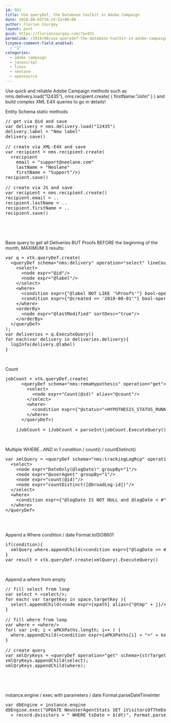 ```yaml
---
id: 931
title: Use queryDef, the Database toolkit in Adobe Campaign
date: 2018-08-03T16:24:52+00:00
author: Florian Courgey
layout: post
guid: https://floriancourgey.com/?p=931
permalink: /2018/08/use-querydef-the-database-toolkit-in-adobe-campaign/
tinymce-comment-field_enabled:
  - "1"
categories:
  - adobe campaign
  - javascript
  - linux
  - neolane
  - opensource
---
```

Use quick and reliable Adobe Campaign methods such as nms.delivery.load(&#8220;12435&#8243;), nms.recipient.create( { firstName:&#8221;John&#8221; } ) and build complex XML E4X queries to go in details!

<!--more-->

Entity Schema static methods

<pre class="lang:default decode:true">// get via @id and save
var delivery = nms.delivery.load("12435")
delivery.label = "New label"
delivery.save()

// create via XML-E4X and save
var recipient = nms.recipient.create(
  &lt;recipient 
    email = "support@neolane.com" 
    lastName = "Neolane" 
    firstName = "Support"/&gt;)
recipient.save()

// create via JS and save
var recipient = nms.recipient.create()
recipient.email = ..
recipient.lastName = ..
recipient.firstName = ..
recipient.save()</pre>

&nbsp;

&nbsp;

Base query to get all Deliveries BUT Proofs BEFORE the beginning of the month, MAXIMUM 3 results:

<pre class="lang:default decode:true">var q = xtk.queryDef.create(
  &lt;queryDef schema="nms:delivery" operation="select" lineCount="3"&gt;
    &lt;select&gt;
      &lt;node expr="@id"/&gt;
      &lt;node expr="@label"/&gt;
    &lt;/select&gt;
    &lt;where&gt;
      &lt;condition expr={"@label NOT LIKE '%Proof%'"} bool-operator="AND"/&gt;
      &lt;condition expr={"@created &lt;= '2018-08-01'"} bool-operator="AND"/&gt;
    &lt;/where&gt;
    &lt;orderBy&gt;
      &lt;node expr="@lastModified" sortDesc="true"/&gt; 
    &lt;/orderBy&gt;    
  &lt;/queryDef&gt;
);
var deliveries = q.ExecuteQuery()
for each(var delivery in deliveries.delivery){
  logInfo(delivery.@label)
}</pre>

&nbsp;

Count

<pre class="lang:default decode:true ">jobCount = xtk.queryDef.create(
      &lt;queryDef schema="nms:remaHypothesis" operation="get"&gt;
        &lt;select&gt;
          &lt;node expr="Count(@id)" alias="@count"/&gt;
        &lt;/select&gt;
        &lt;where&gt;
          &lt;condition expr={"@status="+HYPOTHESIS_STATUS_RUNNING}/&gt;
        &lt;/where&gt;
      &lt;/queryDef&gt;)

    iJobCount = iJobCount + parseInt(jobCount.ExecuteQuery().@count)</pre>

&nbsp;

Multiple WHERE&#8230;AND in 1 condition / count() / countDistinct()

<pre class="lang:default decode:true ">var xmlQuery = &lt;queryDef schema="nms:trackingLogRcp" operation="select" lineCount="1000000"&gt;
  &lt;select&gt;
    &lt;node expr="DateOnly(@logDate)" groupBy="1"/&gt;
    &lt;node expr="@userAgent" groupBy="1"/&gt;
    &lt;node expr="count(@id)"/&gt;
    &lt;node expr="countDistinct([@broadLog-id])"/&gt;
  &lt;/select&gt;
  &lt;where&gt;
    &lt;condition expr={"@logDate IS NOT NULL and @logDate &lt; #" + today + "# and [@url-id] &lt;&gt; 1"}/&gt;
  &lt;/where&gt;
&lt;/queryDef&gt;

</pre>

&nbsp;

Append a Where condition / date Format.toISO8601

<pre class="lang:default decode:true">if(condition){
  xmlQuery.where.appendChild(&lt;condition expr={"@logDate &gt;= #" + Format.toISO8601(lastConsolidation) + "#"}/&gt;)
}
var result = xtk.queryDef.create(xmlQuery).ExecuteQuery()</pre>

&nbsp;

Append a where from empty <where/>

<pre class="lang:default decode:true ">// fill select from loop
var select = &lt;select/&gt;;
for each( var targetKey in space.targetKey ){
  select.appendChild(&lt;node expr={xpath} alias={"@tmp" + j}/&gt;);
}

// fill where from loop
var where = &lt;where/&gt;
for( var i=0; i &lt; aPKXPaths.length; i++ ) {
  where.appendChild(&lt;condition expr={aPKXPaths[i] + "=" + keyValue}/&gt;)
}

// create query
var xmlQryKeys = &lt;queryDef operation="get" schema={strTargetSchema}/&gt;;
xmlQryKeys.appendChild(select);
xmlQryKeys.appendChild(where);</pre>

&nbsp;

&nbsp;

instance.engine / exec with parameters / date Format.parseDateTimeInter

<pre class="lang:default decode:true ">var dbEngine = instance.engine
dbEngine.exec("UPDATE NmsUserAgentStats SET iVisitorsOfTheDay="
  + record.@visitors + " WHERE tsDate = $(dt)", Format.parseDateTimeInter(record.@date.toString()))</pre>

&nbsp;